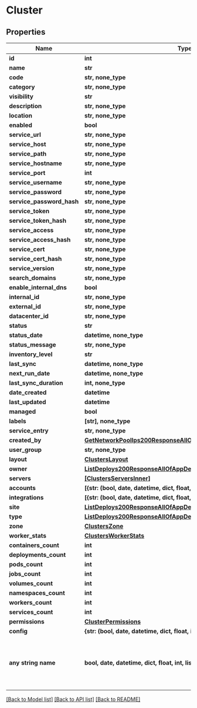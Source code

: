 # Cluster


## Properties
Name | Type | Description | Notes
------------ | ------------- | ------------- | -------------
**id** | **int** |  | [optional] 
**name** | **str** |  | [optional] 
**code** | **str, none_type** |  | [optional] 
**category** | **str, none_type** |  | [optional] 
**visibility** | **str** |  | [optional] 
**description** | **str, none_type** |  | [optional] 
**location** | **str, none_type** |  | [optional] 
**enabled** | **bool** |  | [optional] 
**service_url** | **str, none_type** |  | [optional] 
**service_host** | **str, none_type** |  | [optional] 
**service_path** | **str, none_type** |  | [optional] 
**service_hostname** | **str, none_type** |  | [optional] 
**service_port** | **int** |  | [optional] 
**service_username** | **str, none_type** |  | [optional] 
**service_password** | **str, none_type** |  | [optional] 
**service_password_hash** | **str, none_type** |  | [optional] 
**service_token** | **str, none_type** |  | [optional] 
**service_token_hash** | **str, none_type** |  | [optional] 
**service_access** | **str, none_type** |  | [optional] 
**service_access_hash** | **str, none_type** |  | [optional] 
**service_cert** | **str, none_type** |  | [optional] 
**service_cert_hash** | **str, none_type** |  | [optional] 
**service_version** | **str, none_type** |  | [optional] 
**search_domains** | **str, none_type** |  | [optional] 
**enable_internal_dns** | **bool** |  | [optional] 
**internal_id** | **str, none_type** |  | [optional] 
**external_id** | **str, none_type** |  | [optional] 
**datacenter_id** | **str, none_type** |  | [optional] 
**status** | **str** |  | [optional] 
**status_date** | **datetime, none_type** |  | [optional] 
**status_message** | **str, none_type** |  | [optional] 
**inventory_level** | **str** |  | [optional] 
**last_sync** | **datetime, none_type** |  | [optional] 
**next_run_date** | **datetime, none_type** |  | [optional] 
**last_sync_duration** | **int, none_type** |  | [optional] 
**date_created** | **datetime** |  | [optional] 
**last_updated** | **datetime** |  | [optional] 
**managed** | **bool** |  | [optional] 
**labels** | **[str], none_type** |  | [optional] 
**service_entry** | **str, none_type** |  | [optional] 
**created_by** | [**GetNetworkPoolIps200ResponseAllOfNetworkPoolIpsInnerCreatedBy**](GetNetworkPoolIps200ResponseAllOfNetworkPoolIpsInnerCreatedBy.md) |  | [optional] 
**user_group** | **str, none_type** |  | [optional] 
**layout** | [**ClustersLayout**](ClustersLayout.md) |  | [optional] 
**owner** | [**ListDeploys200ResponseAllOfAppDeploysInnerInstance**](ListDeploys200ResponseAllOfAppDeploysInnerInstance.md) |  | [optional] 
**servers** | [**[ClustersServersInner]**](ClustersServersInner.md) |  | [optional] 
**accounts** | **[{str: (bool, date, datetime, dict, float, int, list, str, none_type)}]** |  | [optional] 
**integrations** | **[{str: (bool, date, datetime, dict, float, int, list, str, none_type)}]** |  | [optional] 
**site** | [**ListDeploys200ResponseAllOfAppDeploysInnerInstance**](ListDeploys200ResponseAllOfAppDeploysInnerInstance.md) |  | [optional] 
**type** | [**ListDeploys200ResponseAllOfAppDeploysInnerInstance**](ListDeploys200ResponseAllOfAppDeploysInnerInstance.md) |  | [optional] 
**zone** | [**ClustersZone**](ClustersZone.md) |  | [optional] 
**worker_stats** | [**ClustersWorkerStats**](ClustersWorkerStats.md) |  | [optional] 
**containers_count** | **int** |  | [optional] 
**deployments_count** | **int** |  | [optional] 
**pods_count** | **int** |  | [optional] 
**jobs_count** | **int** |  | [optional] 
**volumes_count** | **int** |  | [optional] 
**namespaces_count** | **int** |  | [optional] 
**workers_count** | **int** |  | [optional] 
**services_count** | **int** |  | [optional] 
**permissions** | [**ClusterPermissions**](ClusterPermissions.md) |  | [optional] 
**config** | **{str: (bool, date, datetime, dict, float, int, list, str, none_type)}** |  | [optional] 
**any string name** | **bool, date, datetime, dict, float, int, list, str, none_type** | any string name can be used but the value must be the correct type | [optional]

[[Back to Model list]](../README.md#documentation-for-models) [[Back to API list]](../README.md#documentation-for-api-endpoints) [[Back to README]](../README.md)


